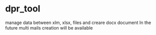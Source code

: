 # dpr_tool
manage data between xlm, xlsx, files and creare docx document
In the future multi mails creation will be available
